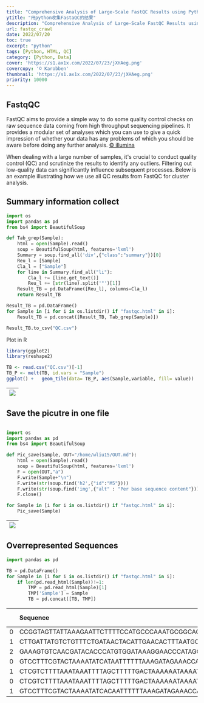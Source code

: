 ```yaml
---
title: "Comprehensive Analysis of Large-Scale FastQC Results using Python"
ytitle: "用python收集FastaQC的结果"
description: "Comprehensive Analysis of Large-Scale FastQC Results using Python"
url: fastqc_crawl
date: 2022/07/20
toc: true
excerpt: "python"
tags: [Python, HTML, QC]
category: [Python, Data]
cover: 'https://s1.ax1x.com/2022/07/23/jXHAeg.png'
covercopy: '© Karobben'
thumbnail: 'https://s1.ax1x.com/2022/07/23/jXHAeg.png'
priority: 10000
---
```


## FastqQC

FastQC aims to provide a simple way to do some quality control checks on raw sequence data coming from high throughput sequencing pipelines. It provides a modular set of analyses which you can use to give a quick impression of whether your data has any problems of which you should be aware before doing any further analysis. [© illumina](https://www.illumina.com/products/by-type/informatics-products/basespace-sequence-hub/apps/fastqc.html)

When dealing with a large number of samples, it's crucial to conduct quality control (QC) and scrutinize the results to identify any outliers. Filtering out low-quality data can significantly influence subsequent processes. Below is an example illustrating how we use all QC results from FastQC for cluster analysis.

## Summary information collect

```python
import os
import pandas as pd
from bs4 import BeautifulSoup

def Tab_grep(Sample):
    html = open(Sample).read()
    soup = BeautifulSoup(html, features='lxml')
    Summary = soup.find_all('div',{"class":"summary"})[0]
    Reu_l = [Sample]
    Cla_l = ["Sample"]
    for line in Summary.find_all("li"):
        Cla_l += [line.get_text()]
        Reu_l += [str(line).split('"')[1]]
    Result_TB = pd.DataFrame([Reu_l], columns=Cla_l)
    return Result_TB

Result_TB = pd.DataFrame()
for Sample in [i for i in os.listdir() if "fastqc.html" in i]:
    Result_TB = pd.concat([Result_TB, Tab_grep(Sample)])

Result_TB.to_csv("QC.csv")
```

Plot in R

```r
library(ggplot2)
library(reshape2)

TB <- read.csv("QC.csv")[-1]
TB_P <- melt(TB, id.vars = "Sample")
ggplot() +   geom_tile(data= TB_P, aes(Sample,variable, fill= value))
```

|![](https://s1.ax1x.com/2022/07/24/jXH3mF.png)|
|:-:|

## Save the picutre in one file

```python

import os
import pandas as pd
from bs4 import BeautifulSoup

def Pic_save(Sample, OUT="/home/wliu15/OUT.md"):
    html = open(Sample).read()
    soup = BeautifulSoup(html, features='lxml')
    F = open(OUT,"a")
    F.write(Sample+"\n")
    F.write(str(soup.find('h2',{"id":"M5"})))
    F.write(str(soup.find('img',{"alt" : "Per base sequence content"})))
    F.close()

for Sample in [i for i in os.listdir() if "fastqc.html" in i]:
    Pic_save(Sample)
```

|![](https://s1.ax1x.com/2022/07/24/jXHGTJ.png)|
|:-:|

## Overrepresented Sequences

```python
import pandas as pd

TB = pd.DataFrame()
for Sample in [i for i in os.listdir() if "fastqc.html" in i]:
    if len(pd.read_html(Sample))!=1:
        TMP = pd.read_html(Sample)[1]
        TMP['Sample'] = Sample
        TB = pd.concat([TB, TMP])
```

||Sequence|Count|Percentage|Possible Source|Sample
|:-|:-|:-|:-|:-|:-
0|CCGGTAGTTATTAAAGAATTCTTTTCCATGCCCAAATGCGGCACGTACTC|33857|0.178685926|No Hit|S41_L002_R2_001_fastqc.html
1|CTTGATTATGTCTGTTTCTGATAACTACATTGAACACTTTAATGCTGTTA|26767|0.141267276|No Hit|S41_L002_R2_001_fastqc.html
2|GAAAGTGTCAACGATACACCCATGTGGATAAAGGAACCCATAGCCTTTAA|19126|0.100940633|No Hit|S41_L002_R2_001_fastqc.html
0|GTCCTTTCGTACTAAAATATCATAATTTTTTAAAGATAGAAACCAACCTG|24695|0.145008391|No Hit|S15_L002_R2_001_fastqc.html
1|CTCGTCTTTTAAATAAATTTTAGCTTTTTGACTAAAAAATAAAATTCTAT|17359|0.101931592|No Hit|S15_L002_R2_001_fastqc.html
0|CTCGTCTTTTAAATAAATTTTAGCTTTTTGACTAAAAAATAAAATTCTAT|19353|0.111227104|No Hit|S44_L002_R2_001_fastqc.html
1|GTCCTTTCGTACTAAAATATCACAATTTTTTAAAGATAGAAACCAACCTG|18903|0.108640828|No Hit|S44_L002_R2_001_fastqc.html
